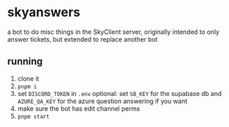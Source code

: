 # skyanswers

a bot to do misc things in the SkyClient server, originally intended
to only answer tickets, but extended to replace another bot

## running

1. clone it
2. `pnpm i`
3. set `DISCORD_TOKEN` in `.env`
   optional: set `SB_KEY` for the supabase db and `AZURE_QA_KEY` for the azure question answering if you want
4. make sure the bot has edit channel perms
5. `pnpm start`
